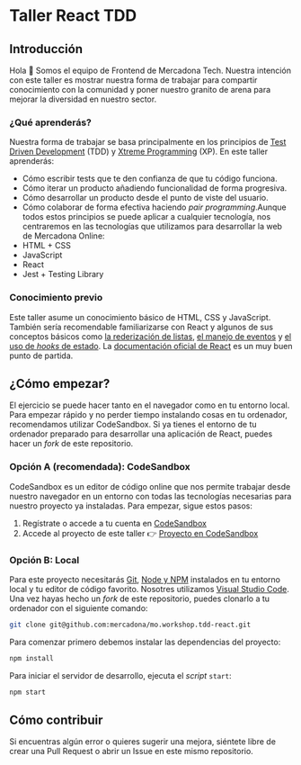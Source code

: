 # Taller React TDD

## Introducción

Hola 👋 Somos el equipo de Frontend de Mercadona Tech. Nuestra intención con este taller es mostrar nuestra forma de trabajar para compartir conocimiento con la comunidad y poner nuestro granito de arena para mejorar la diversidad en nuestro sector.
​

### ¿Qué aprenderás?

​Nuestra forma de trabajar se basa principalmente en los principios de [Test Driven Development](https://www.agilealliance.org/glossary/tdd) (TDD) y [Xtreme Programming](https://www.agilealliance.org/glossary/xp) (XP). En este taller aprenderás:

- Cómo escribir tests que te den confianza de que tu código funciona.
- Cómo iterar un producto añadiendo funcionalidad de forma progresiva.
- Cómo desarrollar un producto desde el punto de viste del usuario.
- Cómo colaborar de forma efectiva haciendo _pair programming_.
​
Aunque todos estos principios se puede aplicar a cualquier tecnología, nos centraremos en las tecnologías que utilizamos para desarrollar la web de Mercadona Online:
  ​
- HTML + CSS
- JavaScript
- React
- Jest + Testing Library

### Conocimiento previo

Este taller asume un conocimiento básico de HTML, CSS y JavaScript. También sería recomendable familiarizarse con React y algunos de sus conceptos básicos como [la rederización de listas](https://es.reactjs.org/docs/lists-and-keys.html), [el manejo de eventos](https://es.reactjs.org/docs/lists-and-keys.html) y [el uso de _hooks_ de estado](https://es.reactjs.org/docs/hooks-state.html). La [documentación oficial de React](https://es.reactjs.org/docs/hello-world.html) es un muy buen punto de partida.
​

## ¿Cómo empezar?

​El ejercicio se puede hacer tanto en el navegador como en tu entorno local. Para empezar rápido y no perder tiempo instalando cosas en tu ordenador, recomendamos utilizar CodeSandbox. Si ya tienes el entorno de tu ordenador preparado para desarrollar una aplicación de React, puedes hacer un _fork_ de este repositorio.
​

### Opción A (recomendada): CodeSandbox

​CodeSandbox es un editor de código online que nos permite trabajar desde nuestro navegador en un entorno con todas las tecnologías necesarias para nuestro proyecto ya instaladas. Para empezar, sigue estos pasos:

1. Regístrate o accede a tu cuenta en [CodeSandbox](https://codesandbox.io)
2. Accede al proyecto de este taller 👉 [Proyecto en CodeSandbox](https://codesandbox.io/s/workshop-react-tdd-zp19v)
   ​

### Opción B: Local

​Para este proyecto necesitarás [Git](https://git-scm.com/downloads), [Node y NPM](https://nodejs.org) instalados en tu entorno local y tu editor de código favorito. Nosotres utilizamos [Visual Studio Code](https://code.visualstudio.com/).
​
Una vez hayas hecho un _fork_ de este repositorio, puedes clonarlo a tu ordenador con el siguiente comando:
​

```bash
git clone git@github.com:mercadona/mo.workshop.tdd-react.git
```

​Para comenzar primero debemos instalar las dependencias del proyecto:
​

```bash
npm install
```

​Para iniciar el servidor de desarrollo, ejecuta el _script_ `start`:
​

```bash
npm start
```

## Cómo contribuir

Si encuentras algún error o quieres sugerir una mejora, siéntete libre de crear una Pull Request o abrir un Issue en este mismo repositorio.
